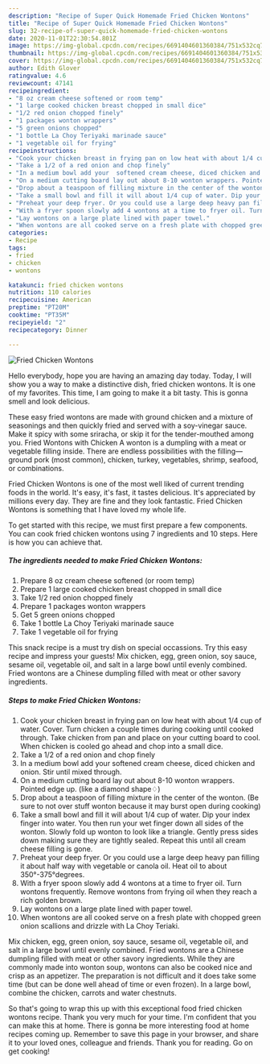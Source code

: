 ```yaml
---
description: "Recipe of Super Quick Homemade Fried Chicken Wontons"
title: "Recipe of Super Quick Homemade Fried Chicken Wontons"
slug: 32-recipe-of-super-quick-homemade-fried-chicken-wontons
date: 2020-11-01T22:30:54.801Z
image: https://img-global.cpcdn.com/recipes/6691404601360384/751x532cq70/fried-chicken-wontons-recipe-main-photo.jpg
thumbnail: https://img-global.cpcdn.com/recipes/6691404601360384/751x532cq70/fried-chicken-wontons-recipe-main-photo.jpg
cover: https://img-global.cpcdn.com/recipes/6691404601360384/751x532cq70/fried-chicken-wontons-recipe-main-photo.jpg
author: Edith Glover
ratingvalue: 4.6
reviewcount: 47141
recipeingredient:
- "8 oz cream cheese softened or room temp"
- "1 large cooked chicken breast chopped in small dice"
- "1/2 red onion chopped finely"
- "1 packages wonton wrappers"
- "5 green onions chopped"
- "1 bottle La Choy Teriyaki marinade sauce"
- "1 vegetable oil for frying"
recipeinstructions:
- "Cook your chicken breast in frying pan on low heat with about 1/4 cup of water. Cover. Turn chicken a couple times during cooking until cooked through. Take chicken from pan and place on your cutting board to cool. When chicken is cooled go ahead and chop into a small dice."
- "Take a 1/2 of a red onion and chop finely"
- "In a medium bowl add your  softened cream cheese, diced chicken and onion. Stir until mixed through."
- "On a medium cutting board lay out about 8-10 wonton wrappers. Pointed edge up. (like a diamond shape♢)"
- "Drop about a teaspoon of filling mixture in the center of the wonton. (Be sure to not over stuff wonton because it may burst open during cooking)"
- "Take a small bowl and fill it will about 1/4 cup of water. Dip your index finger into water. You then run your wet finger down all sides of the wonton. Slowly fold up wonton to look like a triangle. Gently press sides down making sure they are tightly sealed. Repeat this until all cream cheese filling is gone."
- "Preheat your deep fryer. Or you could use a large deep heavy pan filling it about half way with vegetable or canola oil. Heat oil to about 350°-375°degrees."
- "With a fryer spoon slowly add 4 wontons at a time to fryer oil. Turn wontons frequently. Remove wontons from frying oil when they reach a rich golden brown."
- "Lay wontons on a large plate lined with paper towel."
- "When wontons are all cooked serve on a fresh plate with chopped green onion scallions and drizzle with La Choy Teriaki."
categories:
- Recipe
tags:
- fried
- chicken
- wontons

katakunci: fried chicken wontons 
nutrition: 110 calories
recipecuisine: American
preptime: "PT20M"
cooktime: "PT35M"
recipeyield: "2"
recipecategory: Dinner

---
```



![Fried Chicken Wontons](https://img-global.cpcdn.com/recipes/6691404601360384/751x532cq70/fried-chicken-wontons-recipe-main-photo.jpg)

Hello everybody, hope you are having an amazing day today. Today, I will show you a way to make a distinctive dish, fried chicken wontons. It is one of my favorites. This time, I am going to make it a bit tasty. This is gonna smell and look delicious.

These easy fried wontons are made with ground chicken and a mixture of seasonings and then quickly fried and served with a soy-vinegar sauce. Make it spicy with some sriracha, or skip it for the tender-mouthed among you. Fried Wontons with Chicken A wonton is a dumpling with a meat or vegetable filling inside. There are endless possibilities with the filling—ground pork (most common), chicken, turkey, vegetables, shrimp, seafood, or combinations.

Fried Chicken Wontons is one of the most well liked of current trending foods in the world. It's easy, it's fast, it tastes delicious. It's appreciated by millions every day. They are fine and they look fantastic. Fried Chicken Wontons is something that I have loved my whole life.


To get started with this recipe, we must first prepare a few components. You can cook fried chicken wontons using 7 ingredients and 10 steps. Here is how you can achieve that.

<!--inarticleads1-->

##### The ingredients needed to make Fried Chicken Wontons:

1. Prepare 8 oz cream cheese softened (or room temp)
1. Prepare 1 large cooked chicken breast chopped in small dice
1. Take 1/2 red onion chopped finely
1. Prepare 1 packages wonton wrappers
1. Get 5 green onions chopped
1. Take 1 bottle La Choy Teriyaki marinade sauce
1. Take 1 vegetable oil for frying


This snack recipe is a must try dish on special occassions. Try this easy recipe and impress your guests! Mix chicken, egg, green onion, soy sauce, sesame oil, vegetable oil, and salt in a large bowl until evenly combined. Fried wontons are a Chinese dumpling filled with meat or other savory ingredients. 

<!--inarticleads2-->

##### Steps to make Fried Chicken Wontons:

1. Cook your chicken breast in frying pan on low heat with about 1/4 cup of water. Cover. Turn chicken a couple times during cooking until cooked through. Take chicken from pan and place on your cutting board to cool. When chicken is cooled go ahead and chop into a small dice.
1. Take a 1/2 of a red onion and chop finely
1. In a medium bowl add your  softened cream cheese, diced chicken and onion. Stir until mixed through.
1. On a medium cutting board lay out about 8-10 wonton wrappers. Pointed edge up. (like a diamond shape♢)
1. Drop about a teaspoon of filling mixture in the center of the wonton. (Be sure to not over stuff wonton because it may burst open during cooking)
1. Take a small bowl and fill it will about 1/4 cup of water. Dip your index finger into water. You then run your wet finger down all sides of the wonton. Slowly fold up wonton to look like a triangle. Gently press sides down making sure they are tightly sealed. Repeat this until all cream cheese filling is gone.
1. Preheat your deep fryer. Or you could use a large deep heavy pan filling it about half way with vegetable or canola oil. Heat oil to about 350°-375°degrees.
1. With a fryer spoon slowly add 4 wontons at a time to fryer oil. Turn wontons frequently. Remove wontons from frying oil when they reach a rich golden brown.
1. Lay wontons on a large plate lined with paper towel.
1. When wontons are all cooked serve on a fresh plate with chopped green onion scallions and drizzle with La Choy Teriaki.


Mix chicken, egg, green onion, soy sauce, sesame oil, vegetable oil, and salt in a large bowl until evenly combined. Fried wontons are a Chinese dumpling filled with meat or other savory ingredients. While they are commonly made into wonton soup, wontons can also be cooked nice and crisp as an appetizer. The preparation is not difficult and it does take some time (but can be done well ahead of time or even frozen). In a large bowl, combine the chicken, carrots and water chestnuts. 

So that's going to wrap this up with this exceptional food fried chicken wontons recipe. Thank you very much for your time. I'm confident that you can make this at home. There is gonna be more interesting food at home recipes coming up. Remember to save this page in your browser, and share it to your loved ones, colleague and friends. Thank you for reading. Go on get cooking!
